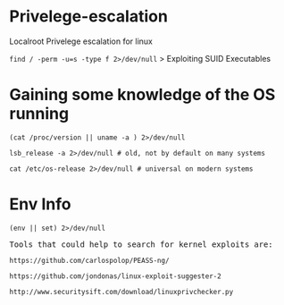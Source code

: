# Privelege-escalation
Localroot Privelege escalation for linux


`find / -perm -u=s -type f 2>/dev/null` > Exploiting SUID Executables

# Gaining some knowledge of the OS running

```
(cat /proc/version || uname -a ) 2>/dev/null

lsb_release -a 2>/dev/null # old, not by default on many systems

cat /etc/os-release 2>/dev/null # universal on modern systems
```

# Env Info
`(env || set) 2>/dev/null`

<samp>
Tools that could help to search for kernel exploits are:
</samp>

`https://github.com/carlospolop/PEASS-ng/`

`https://github.com/jondonas/linux-exploit-suggester-2`

`http://www.securitysift.com/download/linuxprivchecker.py`
